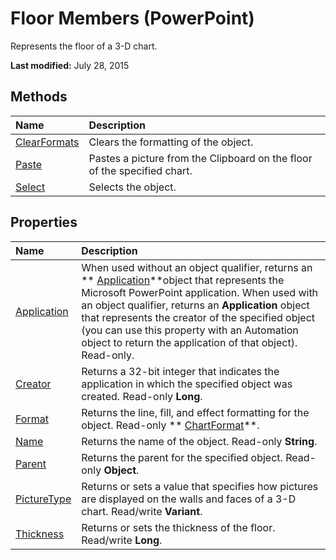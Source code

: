 
# Floor Members (PowerPoint)
Represents the floor of a 3-D chart.

 **Last modified:** July 28, 2015


## Methods



|**Name**|**Description**|
|:-----|:-----|
| [ClearFormats](d517691c-afde-71ca-608c-a7c88188f319.md)|Clears the formatting of the object.|
| [Paste](60838aa7-39ea-408e-f47a-cb76144dee30.md)|Pastes a picture from the Clipboard on the floor of the specified chart.|
| [Select](1300294f-a5d7-5a43-ea55-755e844f8436.md)|Selects the object.|

## Properties



|**Name**|**Description**|
|:-----|:-----|
| [Application](574a50b1-4a70-b5f7-b6aa-75df67512838.md)|When used without an object qualifier, returns an  ** [Application](978c2b99-4271-b953-4283-73b5f3d96f41.md)**object that represents the Microsoft PowerPoint application. When used with an object qualifier, returns an  **Application** object that represents the creator of the specified object (you can use this property with an Automation object to return the application of that object). Read-only.|
| [Creator](e5e50882-ab96-0e99-2da6-aa481174022b.md)|Returns a 32-bit integer that indicates the application in which the specified object was created. Read-only  **Long**.|
| [Format](7249081e-92fb-8593-e46a-ba75b862b07a.md)|Returns the line, fill, and effect formatting for the object. Read-only  ** [ChartFormat](bba095c6-2abf-eb14-10d4-35686c06941c.md)**.|
| [Name](683e99b5-59ea-3495-272b-1452613a147e.md)|Returns the name of the object. Read-only  **String**.|
| [Parent](9c84009a-4166-1c42-0df0-f449c9dcc783.md)|Returns the parent for the specified object. Read-only  **Object**.|
| [PictureType](2026b193-f14f-721c-b87f-62b91381e259.md)|Returns or sets a value that specifies how pictures are displayed on the walls and faces of a 3-D chart. Read/write  **Variant**.|
| [Thickness](44983b6e-7bbd-c6ef-bfdb-fb5c8c8dbbdb.md)|Returns or sets the thickness of the floor. Read/write  **Long**.|
